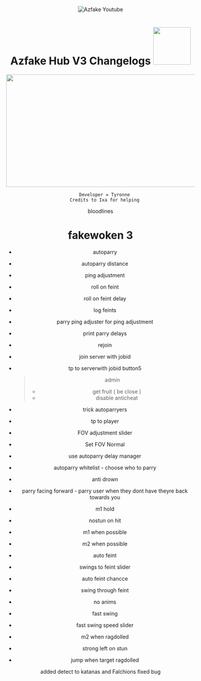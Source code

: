 <div id="badges" align = 'center'>
  <img src="https://img.shields.io/badge/YouTube-FF0000?style=for-the-badge&logo=youtube&logoColor=white" alt="Azfake Youtube"/>
</div>


<h1 align = 'center'>
  Azfake Hub V3 Changelogs
  <img src="https://media.giphy.com/media/hvRJCLFzcasrR4ia7z/giphy.gif" width="100px"/>
</h1>
<div align="center">
  <img src="https://media.giphy.com/media/jpbnoe3UIa8TU8LM13/giphy.gif" width="600" height="300"/>
</div>

<div align = 'center'>
     
       Developer = Tyronne
       Credits to Ixa for helping
       
</div>


<div align = 'center'
     # misc
      rah rah rah
</div>
bloodlines


# fakewoken 3
- autoparry
- autoparry distance
- ping adjustment
- roll on feint
- roll on feint delay
- log feints
- parry ping adjuster for ping adjustment
- print parry delays
- rejoin
- join server with jobid
- tp to serverwith jobid button5


  > admin
    >- get fruit ( be close )
    >- disable anticheat



- trick autoparryers
- tp to player
- FOV adjustment slider
- Set FOV Normal
- use autoparry delay manager
- autoparry whitelist - choose who to parry
- anti drown
- parry facing forward - parry user when they dont have theyre back towards you
- m1 hold
- nostun on hit
- m1 when possible
- m2 when possible
- auto feint
- swings to feint slider
- auto feint chancce
- swing through feint
- no anims
- fast swing
- fast swing speed slider
- m2 when ragdolled
- strong left on stun
- jump when target ragdolled

added detect to katanas and Falchions
fixed bug
